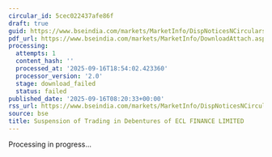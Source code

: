 ```yaml
---
circular_id: 5cec022437afe86f
draft: true
guid: https://www.bseindia.com/markets/MarketInfo/DispNoticesNCirculars.aspx?Noticeid={35D940C8-71D3-459B-89FB-FEB8A9E84F23}&noticeno=20250916-11&dt=09/16/2025&icount=11&totcount=79&flag=0
pdf_url: https://www.bseindia.com/markets/MarketInfo/DownloadAttach.aspx?id=20250916-11&attachedId=
processing:
  attempts: 1
  content_hash: ''
  processed_at: '2025-09-16T18:54:02.423360'
  processor_version: '2.0'
  stage: download_failed
  status: failed
published_date: '2025-09-16T08:20:33+00:00'
rss_url: https://www.bseindia.com/markets/MarketInfo/DispNoticesNCirculars.aspx?Noticeid={35D940C8-71D3-459B-89FB-FEB8A9E84F23}&noticeno=20250916-11&dt=09/16/2025&icount=11&totcount=79&flag=0
source: bse
title: Suspension of Trading in Debentures of ECL FINANCE LIMITED
---
```


Processing in progress...